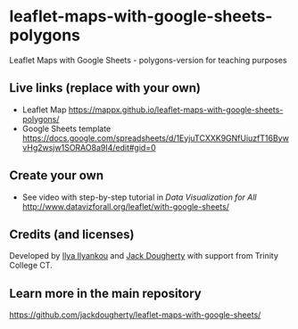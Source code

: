 # leaflet-maps-with-google-sheets-polygons
Leaflet Maps with Google Sheets - polygons-version for teaching purposes

## Live links (replace with your own)
- Leaflet Map https://mappx.github.io/leaflet-maps-with-google-sheets-polygons/
- Google Sheets template https://docs.google.com/spreadsheets/d/1EyjuTCXXK9GNfUiuzfT16BywvHg2wsjw1SORAO8a9I4/edit#gid=0

## Create your own
- See video with step-by-step tutorial in *Data Visualization for All* http://www.datavizforall.org/leaflet/with-google-sheets/

## Credits (and licenses)
Developed by [Ilya Ilyankou](https://github.com/ilyankou) and [Jack Dougherty](https://github.com/jackdougherty) with support from Trinity College CT.

## Learn more in the main repository
https://github.com/jackdougherty/leaflet-maps-with-google-sheets/
